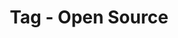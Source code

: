 ---
layout: tags
tag-name: Open Source
title: Tag - Open Source
permalink: "/tag/open-source.html"
---